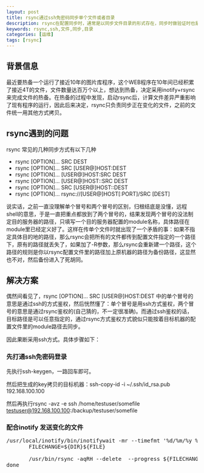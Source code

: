 ```yaml
---
layout: post
title: rsync通过ssh免密码同步单个文件或者目录
description: rsync在配置同步时，通常是以同步文件目录的形式存在，同步时做验证时也是通过rsync自有的用户验证居多，本文介绍一种同步单个文件的方式，同时可以达到免除密码同步
keywords: rsync,ssh,文件,同步,目录
categories: [运维]
tags: [rsync]
---
```


## 背景信息

最近要热备一个运行了接近10年的图片库程序，这个WEB程序在10年间已经积累了接近4T的文件，文件数量达百万个以上，想达到热备，决定采用inotify+rsync来完成文件的热备。在热备的过程中发现，启动rsync后，计算文件差异严重影响了现有程序的运行，因此后来决定，rsync只负责同步正在变化的文件，之前的文件统一用其他方式拷贝。

## rsync遇到的问题

rsync 常见的几种同步方式有以下几种

* rsync [OPTION]... SRC DEST 
* rsync [OPTION]... SRC [USER@]HOST:DEST 
* rsync [OPTION]... [USER@]HOST:SRC DEST 
* rsync [OPTION]... [USER@]HOST::SRC DEST 
* rsync [OPTION]... SRC [USER@]HOST::DEST 
* rsync [OPTION]... rsync://[USER@]HOST[:PORT]/SRC [DEST]

说实话，之前一直没理解单个冒号和两个冒号的区别，归根结底是没懂，远程shell的意思，于是一直把重点都放到了两个冒号的，结果发现两个冒号的没法制定目的服务器的路径，只填写一个目的服务器配置的module名称，具体路径在module里已经定义好了。这样在传单个文件时就出现了一个矛盾的事：如果不指定具体目的地的路径，那么rsync会把所有的文件都传到配置文件指定的一个路径下，原有的路径就丢失了，如果加了-R参数，那么rsync会重新建一个路径，这个路径的规则是你以rsync配置文件里的路径加上原机器的路径为备份路径，这显然也不对，然后备份进入了死胡同。

## 解决方案

偶然间看见了，rsync [OPTION]... SRC [USER@]HOST:DEST 中的单个冒号的意思是通过ssh的方式鉴权，然后恍然懂了：单个冒号是用ssh方式鉴权，两个冒号的意思是通过rsync鉴权的(自己猜的，不一定很准确)。而通过ssh鉴权的话，目标路径是可以任意指定的，通过rsync方式鉴权方式貌似只能按着目标机器的配置文件里的module路径去同步。

因此果断采用ssh方式。具体步骤如下：

### 先打通ssh免密码登录

先执行ssh-keygen，一路回车即可。

然后把生成的key拷贝的目标机器：ssh-copy-id -i ~/.ssh/id_rsa.pub 192.168.100.100

然后再执行rsync -avz -e ssh /home/testuser/somefile testuser@192.168.100.100:/backup/testuser/somefile

### 配合inotify 发送变化的文件

<pre class="prettyPrint">
/usr/local/inotify/bin/inotifywait -mr --timefmt '%d/%m/%y %H:%M' --format '%T %w %f' -e close_write,modify,delete,create,attrib $src |  while read DATE TIME DIR FILE; do
       FILECHANGE=${DIR}${FILE}

       /usr/bin/rsync -aqRH --delete  --progress ${FILECHANGE} root@192.168.100.100:$FILECHANGE
done
</pre>